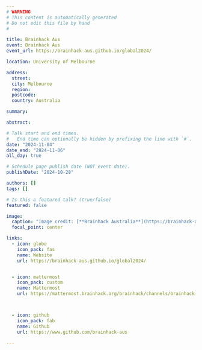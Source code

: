 ```yaml
---
# WARNING
# This content is automatically generated
# Do not edit this file by hand
#

title: Brainhack Aus
event: Brainhack Aus
event_url: https://brainhack-aus.github.io/global2024/

location: University of Melbourne

address:
  street: 
  city: Melbourne
  region: 
  postcode: 
  country: Australia

summary: 

abstract: 

# Talk start and end times.
#   End time can optionally be hidden by prefixing the line with `#`.
date: "2024-11-04"
date_end: "2024-11-06"
all_day: true

# Schedule page publish date (NOT event date).
publishDate: "2024-10-28"

authors: []
tags: []

# Is this a featured talk? (true/false)
featured: false

image:
  caption: "Image credit: [**Brainhack Australia**](https://brainhack-aus.github.io/global2024/)"
  focal_point: center

links:
  - icon: globe
    icon_pack: fas
    name: Website
    url: https://brainhack-aus.github.io/global2024/


  - icon: mattermost
    icon_pack: custom
    name: Mattermost
    url: https://mattermost.brainhack.org/brainhack/channels/brainhack-australasia



  - icon: github
    icon_pack: fab
    name: Github
    url: https://www.github.com/brainhack-aus

---
```


